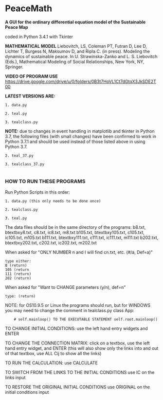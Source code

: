 # PeaceMath
**A GUI for the ordinary differential equation model of the Sustainable Peace Map**

coded in Python 3.4.1 with Tkinter

**MATHEMATICAL MODEL**
Liebovitch, LS, Coleman PT, Futran D, Lee D, Lichter T, Burgess N, Maksumov D, and Ripla C. (in press). Modeling the dynamics of sustainable peace. In U. Strawinska-Zanko and L. S. Liebovitch (Eds.), Mathematical Modeling of Social Relationships, New York, NY, Springer.

**VIDEO OF PROGRAM USE**
https://drive.google.com/drive/u/0/folders/0B3t7HoVL1Ct7dGtqX3JkSDE2T00

**LATEST VERSIONS ARE:**
	
	1. data.py
	
	2. teal.py
	
	3. tealclass.py

**NOTE:** due to changes in event handling in matplotlib and tkinter in Python 3.7, the following files (with small changes) have been confirmed to work in Python 3.7.1 and should be used instead of those listed above in using Python 3.7.
	
	2. teal_37.py
	
	3. tealclass_37.py

#
### HOW TO RUN THESE PROGRAMS


Run Python Scripts in this order:

	1. data.py (this only needs to be done once)

	2. tealclass.py

	3. teal.py

The data files should be in the same directory of the programs:
  b8.txt, btextbxy8.txt, c8.txt, ic8.txt, m8.txt
  b105.txt, btextbxy105.txt, c105.txt, ic105.txt, m105.txt
  b111.txt, btextbxy111.txt, c111.txt, ic111.txt, m111.txt
  b202.txt, btextbxy202.txt, c202.txt, ic202.txt, m202.txt

When asked for "ONLY NUMBER n and I will find cn.txt, etc. (#/a, Def=a)"

	type either:
	8 (return)
	105 (return
	111 (return)
	202 (return)

When asked for "Want to CHANGE parameters (y/n), def=n"
	
	type: (return)


NOTE: for OS10.9.5 or Linux the programs should run, but for WINDOWS you may need to change the comment in tealclass.py class App: 

        # self.mainloop() TO THE EXECUTABLE STATEMENT self.root.mainloop()
	
	
TO CHANGE INITIAL CONDITIONS: use the left hand entry widgets and ENTER

TO CHANGE THE CONNECTION MATRIX: click on a textbox, use the left hand entry widget, and ENTER (this will also show only the links into and out of that textbox, use ALL Cij to show all the links)

TO RUN THE CALCULATION: use CALCULATE

TO SWITCH FROM THE LINKS TO THE INITIAL CONDITIONS use IC on the links input

TO RESTORE THE ORIGINAL INITIAL CONDITIONS use ORIGINAL on the initial conditions input
	
